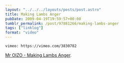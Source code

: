 ```yaml
---
layout: "../../../layouts/posts/post.astro"
title: Making Lambs Anger
pubDate: 2009-04-19T19:59:57+00:00
tumblr_permalink: /post/97881266/making-lambs-anger
tags: ["linklog"]
format: "video"
---
```


`vimeo: https://vimeo.com/3830782`

[Mr OIZO - Making Lambs Anger][1].

[1]: https://vimeo.com/3830782

